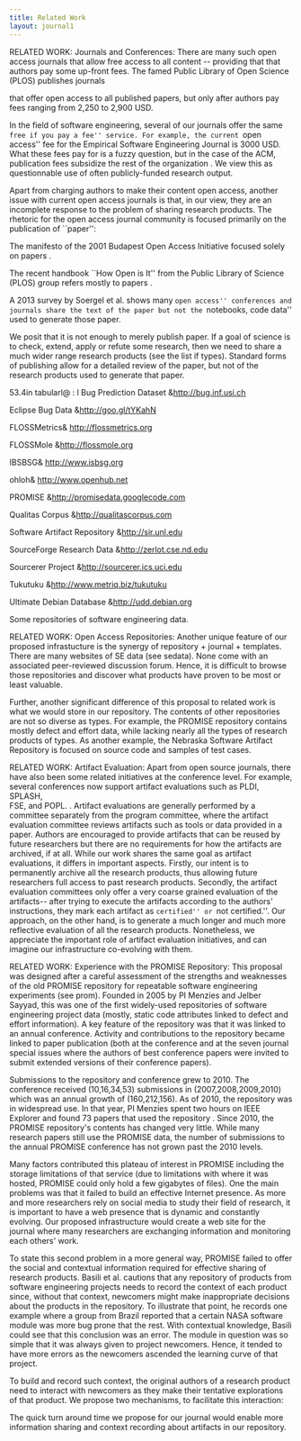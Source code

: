 ```yaml
---
title: Related Work
layout: journal1
---
```



RELATED WORK: Journals and Conferences:
There are many such open access journals that allow free access to all content -- providing that that authors pay some up-front fees.
The famed Public Library of
Open Science (PLOS) publishes journals 





 

that offer open access to
all published papers, but only after authors pay 
 fees ranging from 2,250
to 2,900 USD.  

In the field of software engineering, several of our journals offer the same ``free if you pay a fee'' service.
For example, the current ``open access'' fee for the Empirical
Software Engineering Journal is 3000 USD.
What these fees pay for is a fuzzy question,
but in the case of the ACM, publication fees subsidize
the rest of the organization .
We view this as questionnable use of often publicly-funded research
output.


































Apart from charging authors to make their content open access, another issue with current open access journals 
is that, in our view, they are an incomplete response to the problem
of sharing research products.
The rhetoric for the open access journal community is 
focused primarily on the publication of ``paper'':


The manifesto of the 2001  Budapest Open Access Initiative 
focused solely on papers .

The recent  handbook ``How Open is It'' from the Public Library of Science (PLOS) group refers mostly to papers .

A  2013 survey by Soergel et al.  shows many
``open access'' conferences and journals share the text of the paper but not the ``notebooks, code  data''
used to generate those paper.

We posit that it is not enough to merely publish paper.
If a goal of science is to check, extend, apply or refute some research, then
we need to share a much wider range research products (see the list if types).
Standard forms of publishing allow for a detailed
review of the paper, but not of the research
products used to generate that paper.


















































53.4in
tabularl@ : l
Bug Prediction Dataset &http://bug.inf.usi.ch 

Eclipse Bug Data &http://goo.gl/tYKahN 

FLOSSMetrics& http://flossmetrics.org 

FLOSSMole &http://flossmole.org 

IBSBSG& http://www.isbsg.org 

ohloh& http://www.openhub.net 

PROMISE &http://promisedata.googlecode.com 

Qualitas Corpus &http://qualitascorpus.com 

Software Artifact Repository &http://sir.unl.edu 

SourceForge Research Data &http://zerlot.cse.nd.edu 

Sourcerer Project &http://sourcerer.ics.uci.edu 

Tukutuku &http://www.metriq.biz/tukutuku 

Ultimate Debian Database &http://udd.debian.org


Some repositories of software engineering data.


RELATED WORK: Open Access Repositories:
Another unique feature of our proposed infrastucture is the synergy of
repository + journal + templates.
There are many websites of SE data (see sedata). None come with an associated
 peer-reviewed discussion forum. Hence, 
it is difficult to  browse those repositories and discover
what products have proven to be most or least valuable.

Further, another significant difference of this
proposal to related work is what we would
store in our repository.  The contents of other
repositories are not so diverse as types.  For
example, the PROMISE repository contains mostly
defect and effort data, while lacking nearly all the
types of research products of types.  As
another example, the Nebraska Software Artifact
Repository is focused on source code and samples of
test cases.


RELATED WORK: Artifact Evaluation: Apart from open source journals, there have also been some related initiatives
at the conference level. 
For example, several conferences now support artifact evaluations
such as
PLDI, 
SPLASH,  
FSE,  and 
POPL. .
Artifact evaluations are generally performed by a committee separately from the 
program committee, where the artifact evaluation committee reviews artifacts such as 
tools or data provided in a paper.
Authors are encouraged to provide artifacts that can be reused by future 
researchers but 
there are no requirements for how the artifacts are archived, if at all.
While our work shares the same goal as artifact evaluations,
it differs in important aspects. 
Firstly, our intent is to permanently archive all the research products, thus allowing future researchers full access to past research products. Secondly, 
the artifact evaluation committees only offer a very coarse grained
evaluation of the artifacts-- after trying to execute
the artifacts according to the authors' instructions, they mark each artifact
as  ``certified'' or ``not certified.''. 
Our approach, on the other hand, is to generate a much longer
and much more reflective evaluation of all the research products.
Nonetheless, we appreciate the important role of artifact evaluation initiatives,
and can imagine our infrastructure co-evolving with them.




































RELATED WORK: Experience with the PROMISE Repository:
This proposal was designed after a careful
assessment of the strengths and weaknesses of the
old PROMISE repository for repeatable software
engineering experiments (see prom).  Founded in 2005 by PI
Menzies and Jelber Sayyad, this was one of the first
widely-used repositories of software engineering
project data (mostly, static code attributes linked
to defect and effort information).  A key feature of
the repository was that it was linked to an annual
conference. Activity and contributions to the
repository became linked to paper publication (both at
the conference and at the seven journal special
issues where the authors of best conference papers
were invited to submit extended versions of their
conference papers).

Submissions to the repository and conference grew to 2010. The conference received
(10,16,34,53) submissions in (2007,2008,2009,2010)
which was an annual growth of (160,212,156).
As of 2010, the repository was in widespread use.  In that year,
PI Menzies spent two hours on IEEE Explorer and found 73 papers
that used the repository 
. 
Since 2010, the PROMISE repository's contents has
changed very little. While many research papers
still use the PROMISE data, the number of
submissions to the annual PROMISE conference has not
grown past the 2010 levels. 

Many factors contributed
this plateau of interest in PROMISE  including the storage limitations of that service
(due to limitations with where it was hosted, PROMISE could only hold a few gigabytes of files).
One the main problems was that it failed to
build an effective Internet presence. As more and
more researchers rely on social media to study their
field of research, it is important to have a web
presence that is dynamic and constantly evolving.
Our proposed infrastructure would
create a web site for the journal where many
researchers are exchanging information and
monitoring each others' work.

To state this second problem in a more general way,
PROMISE failed to offer the social and contextual
information required for effective sharing of
research products.  Basili et al.  cautions that any
repository of products from software engineering
projects needs to record the context of each
product since, without that context, newcomers might make inappropriate decisions about the 
products in the repository. To illustrate that point, he records one example where a group
from Brazil reported that a certain NASA software module was more bug prone that the rest.
With contextual knowledge, Basili could see that this conclusion was an error. The module
in question was so simple that it was always given to project newcomers. Hence, it tended to
have more errors as the newcomers ascended the learning curve of that project.

To build and record such context, the original authors of a research product need to interact
with newcomers as they make their tentative explorations of that product. We propose two mechanisms, to facilitate
this interaction:


The quick turn around
time we propose for our journal would enable more information sharing and context recording about artifacts
in our repository.

